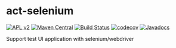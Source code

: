 # act-selenium

[![APL v2](https://img.shields.io/badge/license-Apache%202-blue.svg)](http://www.apache.org/licenses/LICENSE-2.0.html) 
[![Maven Central](https://img.shields.io/maven-central/v/org.actframework/act-excel.svg)](http://search.maven.org/#search%7Cga%7C1%7Ca%3A%22act-excel%22)
[![Build Status](https://travis-ci.org/actframework/act-excel.svg?branch=master)](https://travis-ci.org/actframework/act-excel)
[![codecov](https://codecov.io/gh/actframework/act-excel/branch/master/graph/badge.svg)](https://codecov.io/gh/actframework/act-excel)
[![Javadocs](http://www.javadoc.io/badge/org.actframework/act-excel.svg?color=blue)](http://www.javadoc.io/doc/org.actframework/act-excel)

Support test UI application with selenium/webdriver
